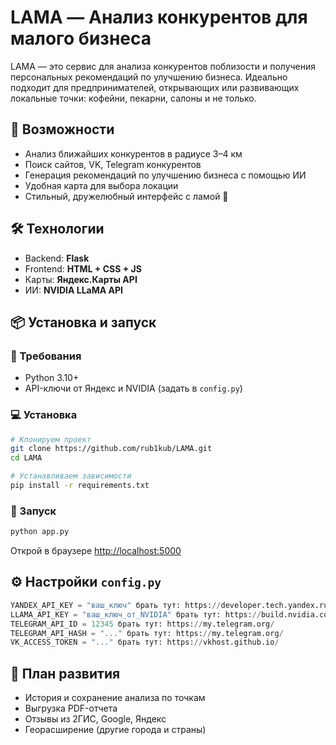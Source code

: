 # LAMA — Анализ конкурентов для малого бизнеса

LAMA — это сервис для анализа конкурентов поблизости и получения персональных рекомендаций по улучшению бизнеса. Идеально подходит для предпринимателей, открывающих или развивающих локальные точки: кофейни, пекарни, салоны и не только.

## 🚀 Возможности
- Анализ ближайших конкурентов в радиусе 3–4 км
- Поиск сайтов, VK, Telegram конкурентов
- Генерация рекомендаций по улучшению бизнеса с помощью ИИ
- Удобная карта для выбора локации
- Стильный, дружелюбный интерфейс с ламой 🦙

## 🛠️ Технологии
- Backend: **Flask**
- Frontend: **HTML + CSS + JS**
- Карты: **Яндекс.Карты API**
- ИИ: **NVIDIA LLaMA API**

## 📦 Установка и запуск

### 🔧 Требования
- Python 3.10+
- API-ключи от Яндекс и NVIDIA (задать в `config.py`)

### 💻 Установка
```bash
# Клонируем проект
git clone https://github.com/rub1kub/LAMA.git
cd LAMA

# Устанавливаем зависимости
pip install -r requirements.txt
```

### 🚀 Запуск
```bash
python app.py
```

Открой в браузере [http://localhost:5000](http://localhost:5000)

## ⚙️ Настройки `config.py`
```python
YANDEX_API_KEY = "ваш_ключ" брать тут: https://developer.tech.yandex.ru/services/12#
LLAMA_API_KEY = "ваш_ключ_от_NVIDIA" брать тут: https://build.nvidia.com/nvidia/llama-3_1-nemotron-70b-instruct
TELEGRAM_API_ID = 12345 брать тут: https://my.telegram.org/
TELEGRAM_API_HASH = "..." брать тут: https://my.telegram.org/
VK_ACCESS_TOKEN = "..." брать тут: https://vkhost.github.io/
```

## 🔮 План развития
- История и сохранение анализа по точкам
- Выгрузка PDF-отчета
- Отзывы из 2ГИС, Google, Яндекс
- Георасширение (другие города и страны)

